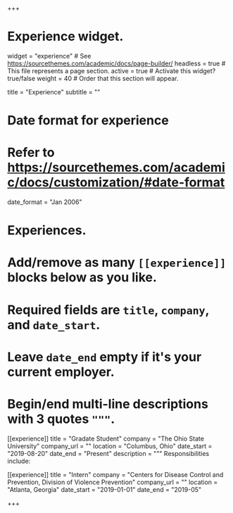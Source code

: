 +++
# Experience widget.
widget = "experience"  # See https://sourcethemes.com/academic/docs/page-builder/
headless = true  # This file represents a page section.
active = true  # Activate this widget? true/false
weight = 40  # Order that this section will appear.

title = "Experience"
subtitle = ""

# Date format for experience
#   Refer to https://sourcethemes.com/academic/docs/customization/#date-format
date_format = "Jan 2006"

# Experiences.
#   Add/remove as many `[[experience]]` blocks below as you like.
#   Required fields are `title`, `company`, and `date_start`.
#   Leave `date_end` empty if it's your current employer.
#   Begin/end multi-line descriptions with 3 quotes `"""`.
[[experience]]
  title = "Gradate Student"
  company = "The Ohio State University"
  company_url = ""
  location = "Columbus, Ohio"
  date_start = "2019-08-20"
  date_end = "Present"
  description = """
  Responsibilities include:

[[experience]]
  title = "Intern"
  company = "Centers for Disease Control and Prevention, Division of Violence Prevention"
  company_url = ""
  location = "Atlanta, Georgia"
  date_start = "2019-01-01"
  date_end = "2019-05"

+++
